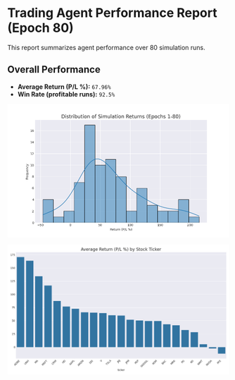 # Trading Agent Performance Report (Epoch 80)

This report summarizes agent performance over 80 simulation runs.

## Overall Performance
- **Average Return (P/L %):** `67.96%`
- **Win Rate (profitable runs):** `92.5%`

![Returns Distribution](epoch_80_returns_distribution.png)

![Performance by Ticker](epoch_80_performance_by_ticker.png)

